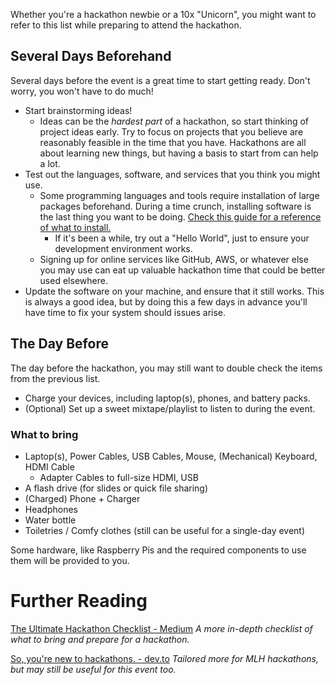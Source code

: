 Whether you're a hackathon newbie or a 10x "Unicorn",
you might want to refer to this list while preparing
to attend the hackathon.

## Several Days Beforehand

Several days before the event is a great time
to start getting ready. Don't worry, you won't have
to do much!

- Start brainstorming ideas!
  - Ideas can be the _hardest part_ of a hackathon,
  so start thinking of project ideas early.
  Try to focus on projects that you believe
  are reasonably feasible in the time that you have.
  Hackathons are all about learning new things,
  but having a basis to start from can help a lot.
- Test out the languages, software, and services that
  you think you might use.
  - Some programming languages and tools require
  installation of large packages beforehand. During a
  time crunch, installing software is the last thing
  you want to be doing. [Check this guide for a reference of what to install.][installing-software]
    - If it's been a while, try out a "Hello World",
    just to ensure your development environment works.
  - Signing up for online services like GitHub, AWS,
  or whatever else you may use can eat up valuable
  hackathon time that could be better used elsewhere.
- Update the software on your machine, and ensure that
  it still works. This is always a good idea, but by
  doing this a few days in advance you'll have time
  to fix your system should issues arise.

## The Day Before

The day before the hackathon, you may still want to
double check the items from the previous list.

- Charge your devices, including laptop(s), phones,
  and battery packs.
- (Optional) Set up a sweet mixtape/playlist to listen
  to during the event.

### What to bring

- Laptop(s), Power Cables, USB Cables, Mouse, (Mechanical) Keyboard, HDMI Cable
  - Adapter Cables to full-size HDMI, USB
- A flash drive (for slides or quick file sharing)
- (Charged) Phone + Charger
- Headphones
- Water bottle
- Toiletries / Comfy clothes (still can be useful for a single-day event)

Some hardware, like Raspberry Pis and the required components to use
them will be provided to you.

# Further Reading

[The Ultimate Hackathon Checklist - Medium][hackathon-checklist]
_A more in-depth checklist of what to bring and prepare for a hackathon._

[So, you're new to hackathons. - dev.to][so-ur-new-to-hacking]
_Tailored more for MLH hackathons, but may still be useful for this event too._

[hackathon-checklist]: https://medium.com/hackconcordia/hackathon-checklist-525cc675a83f
[so-ur-new-to-hacking]: https://dev.to/kimcodes/so-youre-new-to-hackathons
[installing-software]: test
